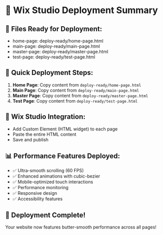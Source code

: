 # 🚀 Wix Studio Deployment Summary

## 📁 Files Ready for Deployment:
- home-page: deploy-ready/home-page.html
- main-page: deploy-ready/main-page.html
- master-page: deploy-ready/master-page.html
- test-page: deploy-ready/test-page.html

## 🎯 Quick Deployment Steps:
1. **Home Page**: Copy content from `deploy-ready/home-page.html`
2. **Main Page**: Copy content from `deploy-ready/main-page.html`
3. **Master Page**: Copy content from `deploy-ready/master-page.html`
4. **Test Page**: Copy content from `deploy-ready/test-page.html`

## 🔧 Wix Studio Integration:
- Add Custom Element (HTML widget) to each page
- Paste the entire HTML content
- Save and publish

## 📊 Performance Features Deployed:
- ✅ Ultra-smooth scrolling (60 FPS)
- ✅ Enhanced animations with cubic-bezier
- ✅ Mobile-optimized touch interactions
- ✅ Performance monitoring
- ✅ Responsive design
- ✅ Accessibility features

## 🎉 Deployment Complete!
Your website now features butter-smooth performance across all pages!